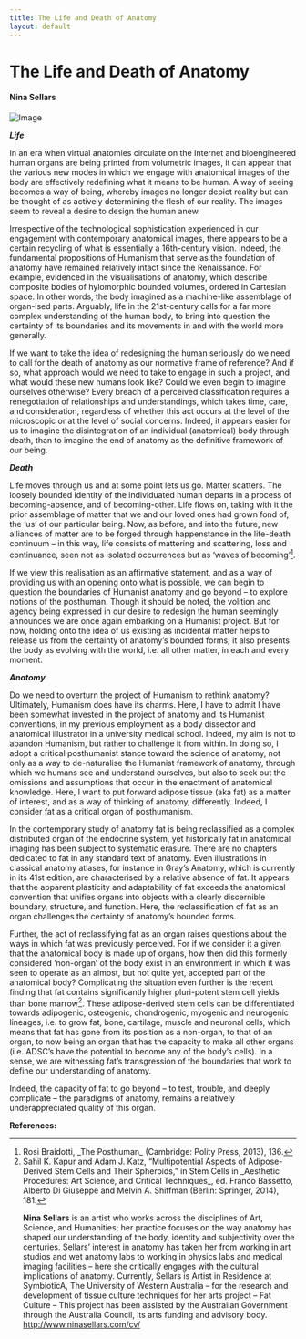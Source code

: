 ```yaml
---
title: The Life and Death of Anatomy
layout: default
---
```


# The Life and Death of Anatomy

#### Nina Sellars

![Image](Images/25_LifeDeathAnatomy_Image1.jpg)

**_Life_**

In an era when virtual anatomies circulate on the Internet and bioengineered human organs are being printed from volumetric images, it can appear that the various new modes in which we engage with anatomical images of the body are effectively redefining what it means to be human. A way of seeing becomes a way of being, whereby images no longer depict reality but can be thought of as actively determining the flesh of our reality. The images seem to reveal a desire to design the human anew. 

Irrespective of the technological sophistication experienced in our engagement with contemporary anatomical images, there appears to be a certain recycling of what is essentially a 16th-century vision. Indeed, the fundamental propositions of Humanism that serve as the foundation of anatomy have remained relatively intact since the Renaissance.  For example, evidenced in the visualisations of anatomy, which describe composite bodies of hylomorphic bounded volumes, ordered in Cartesian space. In other words, the body imagined as a machine-like assemblage of organ-ised parts. Arguably, life in the 21st-century calls for a far more complex understanding of the human body, to bring into question the certainty of its boundaries and its movements in and with the world more generally.

If we want to take the idea of redesigning the human seriously do we need to call for the death of anatomy as our normative frame of reference? And if so, what approach would we need to take to engage in such a project, and what would these new humans look like? Could we even begin to imagine ourselves otherwise? Every breach of a perceived classification requires a renegotiation of relationships and understandings, which takes time, care, and consideration, regardless of whether this act occurs at the level of the microscopic or at the level of social concerns. Indeed, it appears easier for us to imagine the disintegration of an individual (anatomical) body through death, than to imagine the end of anatomy as the definitive framework of our being. 

**_Death_**

Life moves through us and at some point lets us go. Matter scatters. The loosely bounded identity of the individuated human departs in a process of becoming-absence, and of becoming-other. Life flows on, taking with it the prior assemblage of matter that we and our loved ones had grown fond of, the ‘us’ of our particular being. Now, as before, and into the future, new alliances of matter are to be forged through happenstance in the life-death continuum – in this way, life consists of mattering and scattering, loss and continuance, seen not as isolated occurrences but as ‘waves of becoming’[<sup>1</sup>](#fn1)<a id="fnref1"></a>. 

If we view this realisation as an affirmative statement, and as a way of providing us with an opening onto what is possible, we can begin to question the boundaries of Humanist anatomy and go beyond – to explore notions of the posthuman. Though it should be noted, the volition and agency being expressed in our desire to redesign the human seemingly announces we are once again embarking on a Humanist project. But for now, holding onto the idea of us existing as incidental matter helps to release us from the certainty of anatomy’s bounded forms; it also presents the body as evolving with the world, i.e. all other matter, in each and every moment. 

**_Anatomy_**

Do we need to overturn the project of Humanism to rethink anatomy? Ultimately, Humanism does have its charms. Here, I have to admit I have been somewhat invested in the project of anatomy and its Humanist conventions, in my previous employment as a body dissector and anatomical illustrator in a university medical school. Indeed, my aim is not to abandon Humanism, but rather to challenge it from within. In doing so, I adopt a critical posthumanist stance toward the science of anatomy, not only as a way to de-naturalise the Humanist framework of anatomy, through which we humans see and understand ourselves, but also to seek out the omissions and assumptions that occur in the enactment of anatomical knowledge. Here, I want to put forward adipose tissue (aka fat) as a matter of interest, and as a way of thinking of anatomy, differently. Indeed, I consider fat as a critical organ of posthumanism.  

In the contemporary study of anatomy fat is being reclassified as a complex distributed organ of the endocrine system, yet historically fat in anatomical imaging has been subject to systematic erasure. There are no chapters dedicated to fat in any standard text of anatomy. Even illustrations in classical anatomy atlases, for instance in Gray’s Anatomy, which is currently in its 41st edition, are characterised by a relative absence of fat. It appears that the apparent plasticity and adaptability of fat exceeds the anatomical convention that unifies organs into objects with a clearly discernible boundary, structure, and function. Here, the reclassification of fat as an organ challenges the certainty of anatomy’s bounded forms. 

Further, the act of reclassifying fat as an organ raises questions about the ways in which fat was previously perceived. For if we consider it a given that the anatomical body is made up of organs, how then did this formerly considered ‘non-organ’ of the body exist in an environment in which it was seen to operate as an almost, but not quite yet, accepted part of the anatomical body? Complicating the situation even further is the recent finding that fat contains significantly higher pluri-potent stem cell yields than bone marrow[<sup>2</sup>](#fn2)<a id="fnref2"></a>. These adipose-derived stem cells can be differentiated towards adipogenic, osteogenic, chondrogenic, myogenic and neurogenic lineages, i.e. to grow fat, bone, cartilage, muscle and neuronal cells, which means that fat has gone from its position as a non-organ, to that of an organ, to now being an organ that has the capacity to make all other organs (i.e. ADSC’s have the potential to become any of the body’s cells). In a sense, we are witnessing fat’s transgression of the boundaries that work to define our understanding of anatomy.

Indeed, the capacity of fat to go beyond – to test, trouble, and deeply complicate – the paradigms of anatomy, remains a relatively underappreciated quality of this organ.  

**References:**

<hr>
<ol>
<li id="fn1">Rosi Braidotti, _The Posthuman_ (Cambridge: Polity Press, 2013), 136.<a href="#fnref1">↩</a>
</li>
<li id="fn2">Sahil K. Kapur and Adam J. Katz, “Multipotential Aspects of Adipose-Derived Stem Cells and Their Spheroids,” in Stem Cells in _Aesthetic Procedures: Art Science, and Critical Techniques_, ed. Franco Bassetto, Alberto Di Giuseppe and Melvin A. Shiffman (Berlin: Springer, 2014), 181.<a href="#fnref1">↩</a>
</li>


**Nina Sellars** is an artist who works across the disciplines of Art, Science, and Humanities; her practice focuses on the way anatomy has shaped our understanding of the body, identity and subjectivity over the centuries. Sellars’ interest in anatomy has taken her from working in art studios and wet anatomy labs to working in physics labs and medical imaging facilities – here she critically engages with the cultural implications of anatomy. Currently, Sellars is Artist in Residence at SymbioticA, The University of Western Australia – for the research and development of tissue culture techniques for her arts project – Fat Culture – This project has been assisted by the Australian Government through the Australia Council, its arts funding and advisory body. http://www.ninasellars.com/cv/
